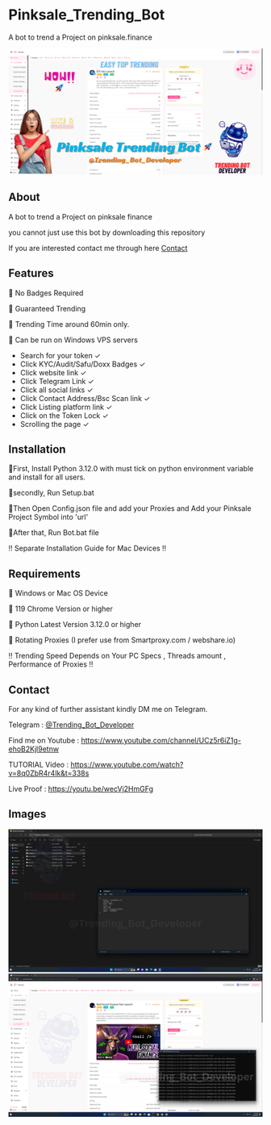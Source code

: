 # Pinksale_Trending_Bot
A bot to trend a Project on pinksale.finance

<p align="center"><a href="https://youtu.be/wecVj2HmGFg?si=gF7f2lreuCGVmTaY" target="_blank"><img src="https://github.com/Trending-bot-developer-off/Pinksale_Trending_Bot/blob/main/1.png?raw=true"></a></p>

## About
A bot to trend a Project on pinksale finance

you cannot just use this bot by downloading this repository

If you are interested contact me through here <a href="#contact">Contact</a>

## Features
🔺 No Badges Required

🔺 Guaranteed Trending 

🔺 Trending Time around 60min only.

🔺 Can be run on Windows VPS servers

- Search for your token ✓
- Click KYC/Audit/Safu/Doxx Badges ✓
- Click website link ✓
- Click Telegram Link ✓
- Click all social links ✓
- Click Contact Address/Bsc Scan link ✓
- Click Listing platform link ✓
- Click on the Token Lock ✓
- Scrolling the page ✓

## Installation
🔺First, Install Python 3.12.0 with must tick on python environment variable and install for all users.

🔺secondly, Run Setup.bat

🔺Then Open Config.json file and add your Proxies and Add your Pinksale Project Symbol into 'url' 

🔺After that, Run Bot.bat file

‼️ Separate Installation Guide for Mac Devices ‼️

## Requirements
🔺 Windows or Mac OS Device

🔺 119 Chrome Version or higher

🔺 Python Latest Version 3.12.0 or higher 

🔺 Rotating Proxies (I prefer use from Smartproxy.com / webshare.io)

‼️ Trending Speed Depends on Your PC Specs , Threads amount , Performance of Proxies ‼️

## Contact
For any kind of further assistant kindly DM me on Telegram.

Telegram : [@Trending_Bot_Developer](https://t.me/Trending_Bot_Developer)

Find me on Youtube : https://www.youtube.com/channel/UCz5r6iZ1g-ehoB2Kjl9etnw

TUTORIAL Video : https://www.youtube.com/watch?v=8q0ZbR4r4lk&t=338s

Live Proof : https://youtu.be/wecVj2HmGFg

## Images
![Pinksale Bot](https://github.com/Trending-bot-developer-off/Pinksale_Trending_Bot/blob/main/2.png?raw=true)
![Pinksale Bot](https://github.com/Trending-bot-developer-off/Pinksale_Trending_Bot/blob/main/3.png?raw=true)




